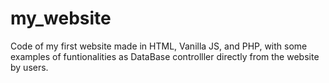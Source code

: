 # my_website
Code of my first website made in HTML, Vanilla JS, and PHP, with some examples of funtionalities as DataBase controlller directly from the website by users.
